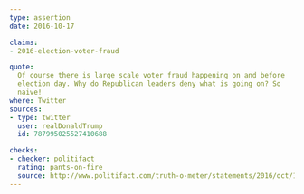 ```yaml
---
type: assertion
date: 2016-10-17

claims:
- 2016-election-voter-fraud

quote:
  Of course there is large scale voter fraud happening on and before
  election day. Why do Republican leaders deny what is going on? So
  naive!
where: Twitter
sources:
- type: twitter
  user: realDonaldTrump
  id: 787995025527410688

checks:
- checker: politifact
  rating: pants-on-fire
  source: http://www.politifact.com/truth-o-meter/statements/2016/oct/17/donald-trump/donald-trumps-pants-fire-claim-large-scale-voter-f/
---
```

